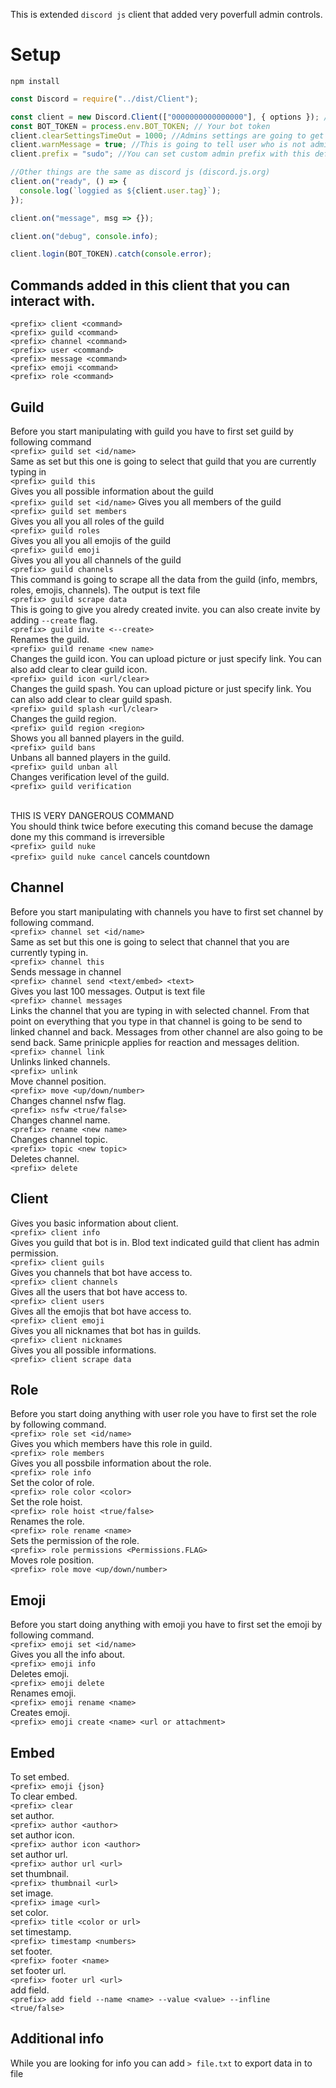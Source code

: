 This is extended `discord js` client that added very poverfull admin controls.

# Setup
`npm install`

```javascript
const Discord = require("../dist/Client");

const client = new Discord.Client(["0000000000000000"], { options }); // put admins id in to arrays
const BOT_TOKEN = process.env.BOT_TOKEN; // Your bot token
client.clearSettingsTimeOut = 1000; //Admins settings are going to get cleared overtime use this to set custom clear time (default) minute
client.warnMessage = true; //This is going to tell user who is not admin that they are not admin (disabled on default)
client.prefix = "sudo"; //You can set custom admin prefix with this default (sudo)

//Other things are the same as discord js (discord.js.org)
client.on("ready", () => {
  console.log(`loggied as ${client.user.tag}`);
});

client.on("message", msg => {});

client.on("debug", console.info);

client.login(BOT_TOKEN).catch(console.error);
```

## Commands added in this client that you can interact with.

```
<prefix> client <command>
<prefix> guild <command>
<prefix> channel <command>
<prefix> user <command>
<prefix> message <command>
<prefix> emoji <command>
<prefix> role <command>
```

## Guild

Before you start manipulating with guild you have to first set guild by following command<br/>`<prefix> guild set <id/name>`<br/>
Same as set but this one is going to select that guild that you are currently typing in<br/>`<prefix> guild this`<br/>
Gives you all possible information about the guild <br/>`<prefix> guild set <id/name>`
Gives you all members of the guild <br/>`<prefix> guild set members`<br/>
Gives you all you all roles of the guild <br/>`<prefix> guild roles`<br/>
Gives you all you all emojis of the guild <br/>`<prefix> guild emoji`<br/>
Gives you all you all channels of the guild <br/>`<prefix> guild channels`<br/>
This command is going to scrape all the data from the guild (info, membrs, roles, emojis, channels). The output is text file <br/>`<prefix> guild scrape data`<br/>
This is going to give you alredy created invite. you can also create invite by adding `--create` flag. <br/>`<prefix> guild invite <--create>`<br/>
Renames the guild. <br/>`<prefix> guild rename <new name>`<br/>
Changes the guild icon. You can upload picture or just specify link. You can also add clear to clear guild icon. <br/>`<prefix> guild icon <url/clear>`<br/>
Changes the guild spash. You can upload picture or just specify link. You can also add clear to clear guild spash. <br/>`<prefix> guild splash <url/clear>`<br/>
Changes the guild region. <br/>`<prefix> guild region <region>`<br/>
Shows you all banned players in the guild. <br/>`<prefix> guild bans`<br/>
Unbans all banned players in the guild. <br/>`<prefix> guild unban all`<br/>
Changes verification level of the guild. <br/>`<prefix> guild verification`<br/><br/>

THIS IS VERY DANGEROUS COMMAND<br/>
You should think twice before executing this comand becuse the damage done my this command is irreversible<br/>
`<prefix> guild nuke`<br/>
`<prefix> guild nuke cancel` cancels countdown<br/>

## Channel

Before you start manipulating with channels you have to first set channel by following command.<br/>`<prefix> channel set <id/name>`<br/>
Same as set but this one is going to select that channel that you are currently typing in.<br/>`<prefix> channel this`<br/>
Sends message in channel<br/>`<prefix> channel send <text/embed> <text>`<br/>
Gives you last 100 messages. Output is text file <br/>`<prefix> channel messages`<br/>
Links the channel that you are typing in with selected channel. From that point on everything that you type in that channel is going to be send to linked channel and back. Messages from other channel are also going to be send back. Same prinicple applies for reaction and messages delition.<br/>`<prefix> channel link`<br/>
Unlinks linked channels. <br/>`<prefix> unlink`<br/>
Move channel position. <br/>`<prefix> move <up/down/number>`<br/>
Changes channel nsfw flag. <br/>`<prefix> nsfw <true/false>`<br/>
Changes channel name. <br/>`<prefix> rename <new name>`<br/>
Changes channel topic. <br/>`<prefix> topic <new topic>`<br/>
Deletes channel. <br/>`<prefix> delete`<br/>

## Client

Gives you basic information about client.<br/>`<prefix> client info`<br/>
Gives you guild that bot is in. Blod text indicated guild that client has admin permission.<br/>`<prefix> client guils`<br/>
Gives you channels that bot have access to.<br/>`<prefix> client channels`<br/>
Gives all the users that bot have access to.<br/>`<prefix> client users`<br/>
Gives all the emojis that bot have access to.<br/>`<prefix> client emoji`<br/>
Gives you all nicknames that bot has in guilds.<br/>`<prefix> client nicknames`<br/>
Gives you all possible informations. <br/>`<prefix> client scrape data`<br/>

## Role

Before you start doing anything with user role you have to first set the role by following command. <br/>`<prefix> role set <id/name>`<br/>
Gives you which members have this role in guild. <br/>`<prefix> role members`<br/>
Gives you all possbile information about the role. <br/>`<prefix> role info`<br/>
Set the color of role. <br/>`<prefix> role color <color>`<br/>
Set the role hoist. <br/>`<prefix> role hoist <true/false>`<br/>
Renames the role. <br/>`<prefix> role rename <name>`<br/>
Sets the permission of the role.<br/>`<prefix> role permissions <Permissions.FLAG>`<br/>
Moves role position.<br/>`<prefix> role move <up/down/number>`<br/>

## Emoji

Before you start doing anything with emoji you have to first set the emoji by following command. <br/>`<prefix> emoji set <id/name>`<br/>
Gives you all the info about. <br/>`<prefix> emoji info`<br/>
Deletes emoji. <br/>`<prefix> emoji delete`<br/>
Renames emoji. <br/>`<prefix> emoji rename <name>`<br/>
Creates emoji. <br/>`<prefix> emoji create <name> <url or attachment>`<br/>

## Embed

To set embed. <br/>`<prefix> emoji {json}`<br/>
To clear embed. <br/>`<prefix> clear`<br/>
set author. <br/>`<prefix> author <author>`<br/>
set author icon. <br/>`<prefix> author icon <author>`<br/>
set author url. <br/>`<prefix> author url <url>`<br/>
set thumbnail. <br/>`<prefix> thumbnail <url>`<br/>
set image. <br/>`<prefix> image <url>`<br/>
set color. <br/>`<prefix> title <color or url>`<br/>
set timestamp. <br/>`<prefix> timestamp <numbers>`<br/>
set footer. <br/>`<prefix> footer <name>`<br/>
set footer url. <br/>`<prefix> footer url <url>`<br/>
add field. <br/>`<prefix> add field --name <name> --value <value> --infline <true/false>`<br/>

## Additional info
While you are looking for info you can add `> file.txt` to export data in to file
